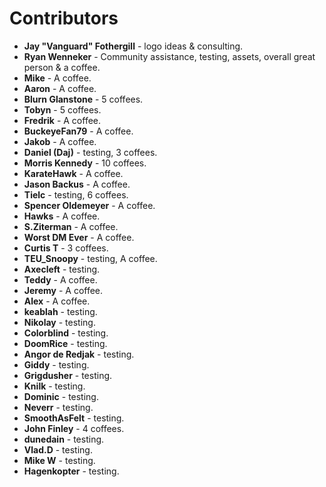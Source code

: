 # Contributors
* **Jay "Vanguard" Fothergill** - logo ideas & consulting.
* **Ryan Wenneker** - Community assistance, testing, assets, overall great person & a coffee.
* **Mike** - A coffee.
* **Aaron** - A coffee.
* **Blurn Glanstone** - 5 coffees.
* **Tobyn** - 5 coffees.
* **Fredrik** - A coffee.
* **BuckeyeFan79** - A coffee.
* **Jakob** - A coffee.
* **Daniel (Daj)** - testing, 3 coffees.
* **Morris Kennedy** - 10 coffees.
* **KarateHawk** - A coffee.
* **Jason Backus** - A coffee.
* **Tielc** - testing, 6 coffees.
* **Spencer Oldemeyer** - A coffee.
* **Hawks** - A coffee.
* **S.Ziterman** - A coffee.
* **Worst DM Ever** - A coffee.
* **Curtis T** - 3 coffees.
* **TEU_Snoopy** - testing, A coffee.
* **Axecleft** - testing.
* **Teddy** - A coffee.
* **Jeremy** - A coffee.
* **Alex** - A coffee.
* **keablah** - testing.
* **Nikolay** - testing.
* **Colorblind** - testing.
* **DoomRice** - testing.
* **Angor de Redjak** - testing.
* **Giddy** - testing.
* **Grigdusher** - testing.
* **Knilk** - testing.
* **Dominic** - testing.
* **Neverr** - testing.
* **SmoothAsFelt** - testing.
* **John Finley** - 4 coffees.
* **dunedain** - testing.
* **Vlad.D** - testing.
* **Mike W** - testing.
* **Hagenkopter** - testing.
